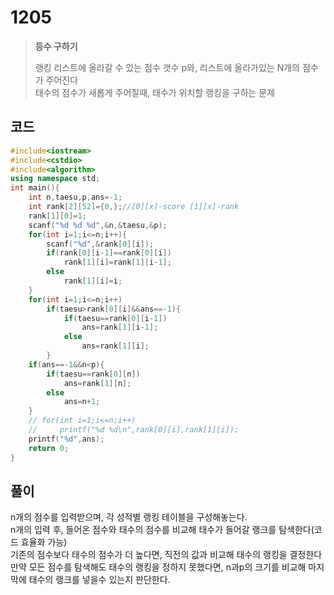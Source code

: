 # 1205

> __등수 구하기__
>
> 랭킹 리스트에 올라갈 수 있는 점수 갯수 p와, 리스트에 올라가있는 N개의 점수가 주어진다  
> 태수의 점수가 새롭게 주어질때, 태수가 위치할 랭킹을 구하는 문제  

## 코드

```c++
#include<iostream>
#include<cstdio>
#include<algorithm>
using namespace std;
int main(){
    int n,taesu,p,ans=-1;
    int rank[2][52]={0,};//[0][x]-score [1][x]-rank
    rank[1][0]=1;
    scanf("%d %d %d",&n,&taesu,&p);
    for(int i=1;i<=n;i++){
        scanf("%d",&rank[0][i]);
        if(rank[0][i-1]==rank[0][i])
            rank[1][i]=rank[1][i-1];
        else
            rank[1][i]=i;
    }
    for(int i=1;i<=n;i++)
        if(taesu>rank[0][i]&&ans==-1){
            if(taesu==rank[0][i-1])
                ans=rank[1][i-1];
            else
                ans=rank[1][i];
        }
    if(ans==-1&&n<p){
        if(taesu==rank[0][n])
            ans=rank[1][n];
        else
            ans=n+1;
    }
    // for(int i=1;i<=n;i++)
    //     printf("%d %d\n",rank[0][i],rank[1][i]);
    printf("%d",ans);
    return 0;
}
```

## 풀이

n개의 점수를 입력받으며, 각 성적별 랭킹 테이블을 구성해놓는다.  
n개의 입력 후, 들어온 점수와 태수의 점수를 비교해 태수가 들어갈 랭크를 탐색한다(코드 효율화 가능)  
기존의 점수보다 태수의 점수가 더 높다면, 직전의 값과 비교해 태수의 랭킹을 결정한다  
만약 모든 점수를 탐색해도 태수의 랭킹을 정하지 못했다면, n과p의 크기를 비교해 마지막에 태수의 랭크를 넣을수 있는지 판단한다.
